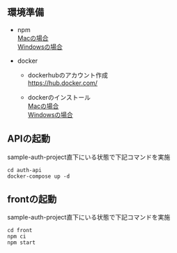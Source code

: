 ## 環境準備
- npm  
    [Macの場合](https://zenn.dev/uchitaka/articles/821f979139bdf9#%E5%B0%8E%E2%BC%8A%EF%BC%88mac%E3%81%AE%E5%A0%B4%E5%90%88%EF%BC%89)    
    [Windowsの場合](https://zenn.dev/uchitaka/articles/821f979139bdf9#%E5%B0%8E%E2%BC%8A%EF%BC%88windows%E3%81%AE%E5%A0%B4%E5%90%88%EF%BC%89)

- docker 
  * dockerhubのアカウント作成  
      https://hub.docker.com/ 
 
  * dockerのインストール  
     [Macの場合](https://zenn.dev/imasaka0909/articles/e984e9e69c43cf)  
     [Windowsの場合](https://www.kagoya.jp/howto/cloud/container/wsl2_docker/) 

 
## APIの起動 
sample-auth-project直下にいる状態で下記コマンドを実施
```
cd auth-api 
docker-compose up -d 
```
 
## frontの起動 
sample-auth-project直下にいる状態で下記コマンドを実施 
```
cd front 
npm ci 
npm start 
```
